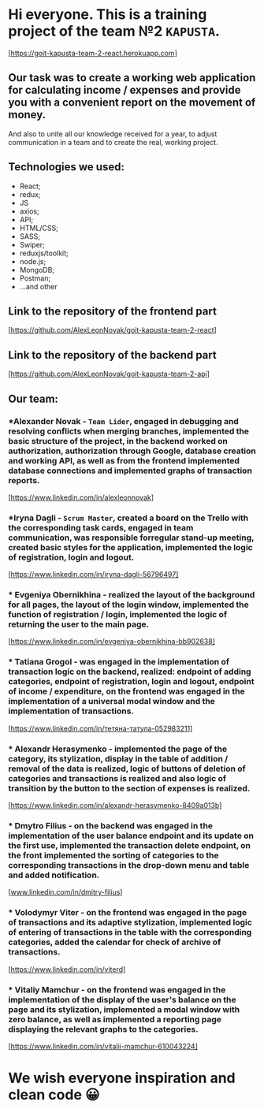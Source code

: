 # Hi everyone. This is a training project of the team №2 `KAPUSTA`.

[https://goit-kapusta-team-2-react.herokuapp.com]

## Our task was to create a working web application for calculating income / expenses and provide you with a convenient report on the movement of money.

And also to unite all our knowledge received for a year, to adjust communication in a team and to create the real, working project.

## Technologies we used:

- React;
- redux;
- JS
- axios;
- API;
- HTML/CSS;
- SASS;
- Swiper;
- reduxjs/toolkit;
- node.js;
- MongoDB;
- Postman;
- ...and other

## Link to the repository of the frontend part

[https://github.com/AlexLeonNovak/goit-kapusta-team-2-react]

## Link to the repository of the backend part

[https://github.com/AlexLeonNovak/goit-kapusta-team-2-api]

## Our team:

### \*Alexander Novak - `Team Lider`, engaged in debugging and resolving conflicts when merging branches, implemented the basic structure of the project, in the backend worked on authorization, authorization through Google, database creation and working API, as well as from the frontend implemented database connections and implemented graphs of transaction reports.

[https://www.linkedin.com/in/alexleonnovak]

### \*Iryna Dagli - `Scrum Master`, created a board on the Trello with the corresponding task cards, engaged in team communication, was responsible forregular stand-up meeting, created basic styles for the application, implemented the logic of registration, login and logout.

[https://www.linkedin.com/in/iryna-dagli-56796497]

### \* Evgeniya Obernikhina - realized the layout of the background for all pages, the layout of the login window, implemented the function of registration / login, implemented the logic of returning the user to the main page.

[https://www.linkedin.com/in/evgeniya-obernikhina-bb902638]

### \* Tatiana Grogol - was engaged in the implementation of transaction logic on the backend, realized: endpoint of adding categories, endpoint of registration, login and logout, endpoint of income / expenditure, on the frontend was engaged in the implementation of a universal modal window and the implementation of transactions.

[https://www.linkedin.com/in/тетяна-татула-052983211]

### \* Alexandr Herasymenko - implemented the page of the category, its stylization, display in the table of addition / removal of the data is realized, logic of buttons of deletion of categories and transactions is realized and also logic of transition by the button to the section of expenses is realized.

[https://www.linkedin.com/in/alexandr-herasymenko-8409a013b]

### \* Dmytro Filius - on the backend was engaged in the implementation of the user balance endpoint and its update on the first use, implemented the transaction delete endpoint, on the front implemented the sorting of categories to the corresponding transactions in the drop-down menu and table and added notification.

[www.linkedin.com/in/dmitry-filius]

### \* Volodymyr Viter - on the frontend was engaged in the page of transactions and its adaptive stylization, implemented logic of entering of transactions in the table with the corresponding categories, added the calendar for check of archive of transactions.

[https://www.linkedin.com/in/viterd]

### \* Vitaliy Mamchur - on the frontend was engaged in the implementation of the display of the user's balance on the page and its stylization, implemented a modal window with zero balance, as well as implemented a reporting page displaying the relevant graphs to the categories.

[https://www.linkedin.com/in/vitalii-mamchur-610043224]

# We wish everyone inspiration and clean code 😀
